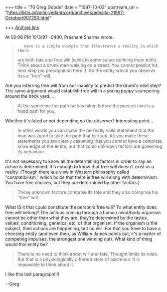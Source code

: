 +++
title = "70 Greg Goode"
date = "1997-10-03"
upstream_url = "https://lists.advaita-vedanta.org/archives/advaita-l/1997-October/007290.html"

+++
[Archive link](https://lists.advaita-vedanta.org/archives/advaita-l/1997-October/007290.html)

At 02:06 PM 10/3/97 -0400, Prashant Sharma wrote:

>        Here is a simple example that illustrates a reality in which there
>are both fate and free will (while in some sense defining them both).
>Think about a drunk man walking on a street. You cannot predict his next
>step (no precognition here :).  So the entity which you observe has a
>"free" will.

Are you inferring free will from our inability to predict the drunk's
next step?  The same argument would establish free will in a young
puppy scampering around the back yard....

> At the sametime the path he has taken before the present time
>is a fated path for you.

Whether it's fated or not depending on the observer?  Interesting point...

>  In other words you can make the perfectly valid
>statement that the man was *fated* to take the path that he took. As
>you make these statements you are clearly assuming that you *cannot* have
>a complete knowledge of the entity, but that *some* unknown factors are
>governing its behaviour.


It's not necessary to know all the determining factors in order to say
an action is determined.  It's enough to know that free will doesn't
exist as a reality.  (Though there is a view in Western philosophy
called "compatibilism," which holds that there is free will along
with determinism.  You have free choices, but they are determined
by other factors.)

> Those unknown factors comprise its fate and they
>also comprise his "free" will.


What IS it that could constitute the person's free will?  To what
entity does free will belong?  The actions coming through a human
mind/body organism cannot be other than what they are, they're
determined by the tastes, values, conditioning, genetics, etc.
of that organism.  If the organism is the subject, then actions
are happening, but no will.  For that you have to have a choosing
entity (and even then, as William James points out, it's a matter
of competing impulses, the strongest one winning out).  What kind
of thing would this entity be?

>There is no need to think about
>will and fate.  Thought limits its roles.  But that is a physiologically
>different state of existence.  It is impossible to think about it.

I like this last paragraph!!!!

--Greg

